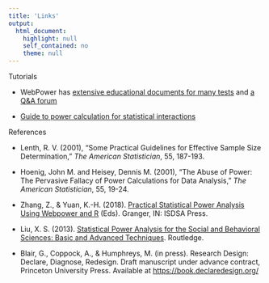 ```yaml
---
title: 'Links'
output: 
  html_document: 
    highlight: null
    self_contained: no
    theme: null
---
```

<!--
-->

Tutorials

  - WebPower has [extensive educational documents for many tests](https://webpower.psychstat.org/wiki/models/index) and [a Q&A forum](https://webpower.psychstat.org/wiki/) 
  
  - [Guide to power calculation for statistical interactions](https://statmodeling.stat.columbia.edu/2018/03/15/need-16-times-sample-size-estimate-interaction-estimate-main-effect/)
  

References

  - Lenth, R. V. (2001), “Some Practical Guidelines for Effective Sample Size Determination,” *The American Statistician*, 55, 187-193.
  
  - Hoenig, John M. and Heisey, Dennis M. (2001), “The Abuse of Power: The Pervasive Fallacy of Power Calculations for Data
Analysis,” *The American Statistician*, 55, 19-24.

  - Zhang, Z., & Yuan, K.-H. (2018). [Practical Statistical Power
Analysis Using Webpower and R](https://amzn.to/2V42nFp) (Eds). Granger,
IN: ISDSA Press.

  - Liu, X. S. (2013). [Statistical Power Analysis for the Social and Behavioral Sciences: Basic and Advanced Techniques](http://www.amazon.com/gp/product/1848729812/ref=as_li_qf_sp_asin_tl?ie=UTF8&camp=1789&creative=9325&creativeASIN=1848729812&linkCode=as2&tag=pyschstatorg-20). Routledge.
  
  - Blair, G., Coppock, A., & Humphreys, M. (in press). Research Design: Declare, Diagnose, Redesign. Draft manuscript under
advance contract, Princeton University Press. Available at <https://book.declaredesign.org/>
